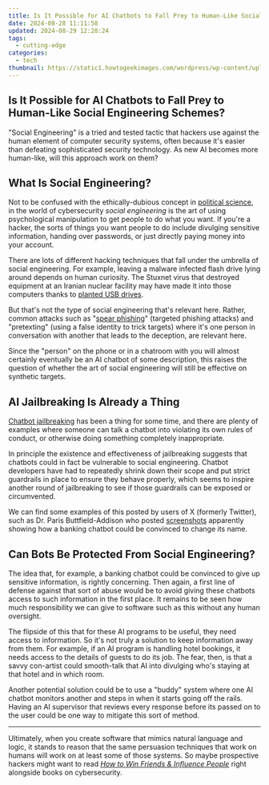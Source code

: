 ```yaml
---
title: Is It Possible for AI Chatbots to Fall Prey to Human-Like Social Engineering Schemes?
date: 2024-08-28 11:11:58
updated: 2024-08-29 12:28:24
tags:
  - cutting-edge
categories:
  - tech
thumbnail: https://static1.howtogeekimages.com/wordpress/wp-content/uploads/2023/12/ai-social-engineering.jpeg
---
```


## Is It Possible for AI Chatbots to Fall Prey to Human-Like Social Engineering Schemes?

"Social Engineering" is a tried and tested tactic that hackers use against the human element of computer security systems, often because it's easier than defeating sophisticated security technology. As new AI becomes more human-like, will this approach work on them?

##  What Is Social Engineering?

 Not to be confused with the ethically-dubious concept in [political science](https://en.wikipedia.org/wiki/Social%5Fengineering%5F%28political%5Fscience%29), in the world of cybersecurity _social engineering_ is the art of using psychological manipulation to get people to do what you want. If you're a hacker, the sorts of things you want people to do include divulging sensitive information, handing over passwords, or just directly paying money into your account.

 There are lots of different hacking techniques that fall under the umbrella of social engineering. For example, leaving a malware infected flash drive lying around depends on human curiosity. The Stuxnet virus that destroyed equipment at an Iranian nuclear facility may have made it into those computers thanks to [planted USB drives](https://www.theverge.com/2012/4/12/2944329/stuxnet-computer-virus-planted-israeli-agent-iran).

 But that's not the type of social engineering that's relevant here. Rather, common attacks such as "[spear phishing](https://youtube-data.techidaily.com/024-approved-the-ultimate-mobile-experience-apple-android-and-youtube/)" (targeted phishing attacks) and "pretexting" (using a false identity to trick targets) where it's one person in conversation with another that leads to the deception, are relevant here.

 Since the "person" on the phone or in a chatroom with you will almost certainly eventually be an AI chatbot of some description, this raises the question of whether the art of social engineering will still be effective on synthetic targets.

##  AI Jailbreaking Is Already a Thing

[Chatbot jailbreaking](https://extra-information.techidaily.com/designing-an-alluring-movie-momentum-piece/) has been a thing for some time, and there are plenty of examples where someone can talk a chatbot into violating its own rules of conduct, or otherwise doing something completely inappropriate.

 In principle the existence and effectiveness of jailbreaking suggests that chatbots could in fact be vulnerable to social engineering. Chatbot developers have had to repeatedly shrink down their scope and put strict guardrails in place to ensure they behave properly, which seems to inspire another round of jailbreaking to see if those guardrails can be exposed or circumvented.

 We can find some examples of this posted by users of X (formerly Twitter), such as Dr. Paris Buttfield-Addison who posted [screenshots](https://twitter.com/parisba/status/1719522494544240836) apparently showing how a banking chatbot could be convinced to change its name.

##  Can Bots Be Protected From Social Engineering?

 The idea that, for example, a banking chatbot could be convinced to give up sensitive information, is rightly concerning. Then again, a first line of defense against that sort of abuse would be to avoid giving these chatbots access to such information in the first place. It remains to be seen how much responsibility we can give to software such as this without any human oversight.

 The flipside of this that for these AI programs to be useful, they need access to information. So it's not truly a solution to keep information away from them. For example, if an AI program is handling hotel bookings, it needs access to the details of guests to do its job. The fear, then, is that a savvy con-artist could smooth-talk that AI into divulging who's staying at that hotel and in which room.

 Another potential solution could be to use a "buddy" system where one AI chatbot monitors another and steps in when it starts going off the rails. Having an AI supervisor that reviews every response before its passed on to the user could be one way to mitigate this sort of method.

---

 Ultimately, when you create software that mimics natural language and logic, it stands to reason that the same persuasion techniques that work on humans will work on at least some of those systems. So maybe prospective hackers might want to read [_How to Win Friends & Influence People_](https://www.amazon.com/How-Win-Friends-Influence-People/dp/0671027034?tag=hotoge-20&ascsubtag=UUhtgUeUpU2000988&asc%5Frefurl=https%3A%2F%2Fwww.howtogeek.com%2Fare-ai-bots-susceptible-to-social-engineering%2F&asc%5Fcampaign=Evergreen) right alongside books on cybersecurity.

<ins class="adsbygoogle"
     style="display:block"
     data-ad-format="autorelaxed"
     data-ad-client="ca-pub-7571918770474297"
     data-ad-slot="1223367746"></ins>



<ins class="adsbygoogle"
     style="display:block"
     data-ad-client="ca-pub-7571918770474297"
     data-ad-slot="8358498916"
     data-ad-format="auto"
     data-full-width-responsive="true"></ins>

